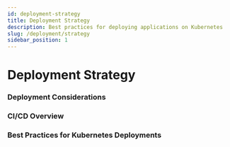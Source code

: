 ```yaml
---
id: deployment-strategy
title: Deployment Strategy
description: Best practices for deploying applications on Kubernetes
slug: /deployment/strategy
sidebar_position: 1
---
```


# Deployment Strategy

### Deployment Considerations

### CI/CD Overview

### Best Practices for Kubernetes Deployments